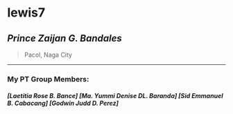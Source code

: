 # lewis7
## ***Prince Zaijan G. Bandales***

> Pacol, Naga City
---
### My PT Group Members:
#### ***[Laetitia Rose B. Bance]*** ***[Ma. Yummi Denise DL. Baranda]*** ***[Sid Emmanuel B. Cabacang]*** ***[Godwin Judd D. Perez]***
